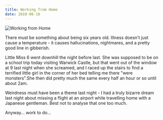 ```yaml
---
title: Working from Home
date: 2010-06-16
---
```


![Working from Home](https://source.unsplash.com/cckf4TsHAuw/1600x900)

There must be something about being six years old. Illness doesn't just cause a temperature - it causes hallucinations, nightmares, and a pretty good line in gibberish.

Little Miss 6 went downhill the night before last. She was supposed to be on a school trip today visiting Warwick Castle, but that went out of the window at 9 last night when she screamed, and I raced up the stairs to find a terrified little girl in the corner of her bed telling me there "were monsters".She then did pretty much the same every half an hour or so until about 2am.

Weirdness must have been a theme last night - I had a truly bizarre dream last night about missing a flight at an airport while travelling home with a Japanese gentleman. Best not to analyse that one too much.

Anyway... work to do...